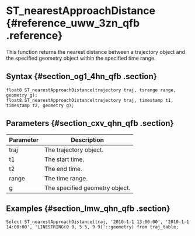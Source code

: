 # S​T\_nearestApproachDistance {#reference_uww_3zn_qfb .reference}

This function returns the nearest distance between a trajectory object and the specified geometry object within the specified time range.

## Syntax {#section_og1_4hn_qfb .section}

```
float8 S​T_nearestApproachDistance(trajectory traj, tsrange range, geometry g);
float8 S​T_nearestApproachDistance(trajectory traj, timestamp t1, timestamp t2, geometry g);
```

## Parameters {#section_cxv_qhn_qfb .section}

|Parameter|Description|
|---------|-----------|
|traj|The trajectory object.|
|t1|The start time.|
|t2|The end time.|
|range|The time range.|
|g|The specified geometry object.|

## Examples {#section_lmw_qhn_qfb .section}

```
Select ST​_nearestApproachDistance(traj, '2010-1-1 13:00:00', '2010-1-1 14:00:00', 'LINESTRING(0 0, 5 5, 9 9)'::geometry) from traj_table; 
```

